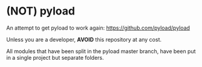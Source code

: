 # (NOT) pyload

An attempt to get pyload to work again: https://github.com/pyload/pyload

Unless you are a developer, **AVOID** this repository at any cost.

All modules that have been split in the pyload master branch, have been put in a single project but separate folders.
